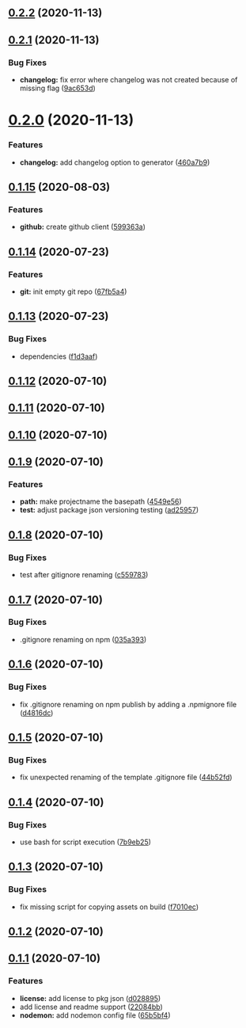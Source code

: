 ## [0.2.2](https://github.com/nanogiants/nano-nodegen/compare/v0.2.1...v0.2.2) (2020-11-13)



## [0.2.1](https://github.com/nanogiants/nano-nodegen/compare/v0.2.0...v0.2.1) (2020-11-13)


### Bug Fixes

* **changelog:** fix error where changelog was not created because of missing flag ([9ac653d](https://github.com/nanogiants/nano-nodegen/commit/9ac653d7a3341a21d3d1fedeb86697959acb3795))



# [0.2.0](https://github.com/nanogiants/nano-nodegen/compare/v0.1.15...v0.2.0) (2020-11-13)


### Features

* **changelog:** add changelog option to generator ([460a7b9](https://github.com/nanogiants/nano-nodegen/commit/460a7b9a97bfdae4658f8831bb846dc265b6da6b))



## [0.1.15](https://github.com/nanogiants/nano-nodegen/compare/v0.1.14...v0.1.15) (2020-08-03)


### Features

* **github:** create github client ([599363a](https://github.com/nanogiants/nano-nodegen/commit/599363a385d62eeb4bdd75110c251957a9b9f16b))



## [0.1.14](https://github.com/nanogiants/nano-nodegen/compare/v0.1.13...v0.1.14) (2020-07-23)


### Features

* **git:** init empty git repo ([67fb5a4](https://github.com/nanogiants/nano-nodegen/commit/67fb5a4e9c8b7a119264c2a4e047ca586014f167))



## [0.1.13](https://github.com/nanogiants/nano-nodegen/compare/v0.1.12...v0.1.13) (2020-07-23)


### Bug Fixes

* dependencies ([f1d3aaf](https://github.com/nanogiants/nano-nodegen/commit/f1d3aaf17fa2ed871f004d27dea57d7040a99c28))



## [0.1.12](https://github.com/nanogiants/nano-nodegen/compare/v0.1.11...v0.1.12) (2020-07-10)



## [0.1.11](https://github.com/nanogiants/nano-nodegen/compare/v0.1.10...v0.1.11) (2020-07-10)



## [0.1.10](https://github.com/nanogiants/nano-nodegen/compare/v0.1.9...v0.1.10) (2020-07-10)



## [0.1.9](https://github.com/nanogiants/nano-nodegen/compare/v0.1.8...v0.1.9) (2020-07-10)


### Features

* **path:** make projectname the basepath ([4549e56](https://github.com/nanogiants/nano-nodegen/commit/4549e5637ff950571bd1d1608201f038fb0b326e))
* **test:** adjust package json versioning testing ([ad25957](https://github.com/nanogiants/nano-nodegen/commit/ad25957c7faebc68fae58efd0d0b278934d4f749))



## [0.1.8](https://github.com/nanogiants/nano-nodegen/compare/v0.1.7...v0.1.8) (2020-07-10)


### Bug Fixes

* test after gitignore renaming ([c559783](https://github.com/nanogiants/nano-nodegen/commit/c55978302d28590a830d44f26b6b97d2aab3a208))



## [0.1.7](https://github.com/nanogiants/nano-nodegen/compare/v0.1.6...v0.1.7) (2020-07-10)


### Bug Fixes

* .gitignore renaming on npm ([035a393](https://github.com/nanogiants/nano-nodegen/commit/035a393e7c2bc3bd66bb7dd728b08f036476a1a1))



## [0.1.6](https://github.com/nanogiants/nano-nodegen/compare/v0.1.5...v0.1.6) (2020-07-10)


### Bug Fixes

* fix .gitignore renaming on npm publish by adding a .npmignore file ([d4816dc](https://github.com/nanogiants/nano-nodegen/commit/d4816dc66b55b6fe94c9c2bda931e886983e6207))



## [0.1.5](https://github.com/nanogiants/nano-nodegen/compare/v0.1.4...v0.1.5) (2020-07-10)


### Bug Fixes

* fix unexpected renaming of the template .gitignore file ([44b52fd](https://github.com/nanogiants/nano-nodegen/commit/44b52fdb97d0ba911b5aac9ced998af2d4809258))



## [0.1.4](https://github.com/nanogiants/nano-nodegen/compare/v0.1.3...v0.1.4) (2020-07-10)


### Bug Fixes

* use bash for script execution ([7b9eb25](https://github.com/nanogiants/nano-nodegen/commit/7b9eb25984b3aa2017e597298b7ba25024729ccf))



## [0.1.3](https://github.com/nanogiants/nano-nodegen/compare/v0.1.2...v0.1.3) (2020-07-10)


### Bug Fixes

* fix missing script for copying assets on build ([f7010ec](https://github.com/nanogiants/nano-nodegen/commit/f7010ec2a41a55e6791a88f09d04a8c396a839f1))



## [0.1.2](https://github.com/nanogiants/nano-nodegen/compare/v0.1.1...v0.1.2) (2020-07-10)



## [0.1.1](https://github.com/nanogiants/nano-nodegen/compare/65b5bf4507a810af73861fd9cb403de2cdb79ca4...v0.1.1) (2020-07-10)


### Features

* **license:** add license to pkg json ([d028895](https://github.com/nanogiants/nano-nodegen/commit/d0288955d4ec82745d8c41d87c261abb946d71b0))
* add license and readme support ([22084bb](https://github.com/nanogiants/nano-nodegen/commit/22084bbe6665f89e1d08babf51913ae856180bb0))
* **nodemon:** add nodemon config file ([65b5bf4](https://github.com/nanogiants/nano-nodegen/commit/65b5bf4507a810af73861fd9cb403de2cdb79ca4))



